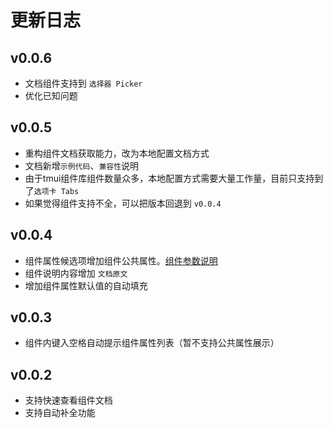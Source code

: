 # 更新日志

## v0.0.6
* 文档组件支持到 `选择器 Picker`
* 优化已知问题

## v0.0.5
* 重构组件文档获取能力，改为本地配置文档方式
* 文档新增`示例代码`、`兼容性`说明
* 由于tmui组件库组件数量众多，本地配置方式需要大量工作量，目前只支持到了`选项卡 Tabs`
* 如果觉得组件支持不全，可以把版本回退到 `v0.0.4`

## v0.0.4
* 组件属性候选项增加组件公共属性。[组件参数说明](https://tmui.design/spec/%E7%BB%84%E4%BB%B6%E5%85%AC%E5%85%B1%E6%A0%B7%E5%BC%8F.html#%E7%BB%84%E4%BB%B6%E5%8F%82%E6%95%B0%E8%AF%B4%E6%98%8E)
* 组件说明内容增加 `文档原文`
* 增加组件属性默认值的自动填充

## v0.0.3
* 组件内键入空格自动提示组件属性列表（暂不支持公共属性展示）

## v0.0.2

* 支持快速查看组件文档
* 支持自动补全功能